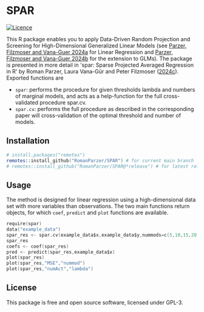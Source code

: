SPAR
======================

[![Licence](https://img.shields.io/badge/licence-GPL--3-blue.svg)](https://www.gnu.org/licenses/gpl-3.0.en.html)

This R package enables you to apply Data-Driven Random Projection and Screening for High-Dimensional Generalized Linear Models (see [Parzer, Filzmoser and Vana-Guer 2024a](https://doi.org/10.48550/arXiv.2312.00130) for Linear Regression and [Parzer, Filzmoser and Vana-Guer 2024b](https://arxiv.org/abs/2410.00971) for the extension to GLMs).
The package is presented in more detail in  'spar: Sparse Projected Averaged Regression in R' by Roman Parzer, Laura Vana-Gür and Peter Filzmoser ([2024c](https://arxiv.org/abs/2411.17808)).
Exported functions are

- `spar`: performs the procedure for given thresholds lambda and numbers of marginal models, and acts as a help-function for the full cross-validated procedure spar.cv.
- `spar.cv`: performs the full procedure as described in the corresponding paper will cross-validation of the optimal threshold and number of models.

## Installation

```s
# install.packages("remotes")
remotes::install_github("RomanParzer/SPAR") # for current main branch
# remotes::install_github("RomanParzer/SPAR@*release") # for latest release
```

## Usage 

The method is designed for linear regression using a high-dimensional data set with more variables than observations.
The two main functions return objects, for which `coef`, `predict` and `plot` functions are available.

```s
require(spar)
data("example_data")
spar_res <- spar.cv(example_data$x,example_data$y,nummods=c(5,10,15,20,25,30))
spar_res
coefs <- coef(spar_res)
pred <- predict(spar_res,example_data$x)
plot(spar_res)
plot(spar_res,"MSE","nummod")
plot(spar_res,"numAct","lambda")
```

## License

This package is free and open source software, licensed under GPL-3.
